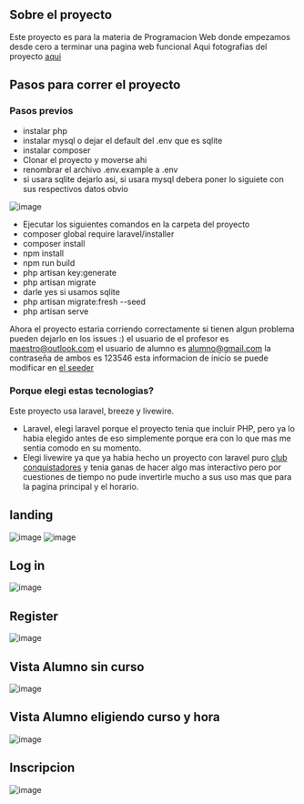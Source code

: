 ## Sobre el proyecto
Este proyecto es para la materia de Programacion Web donde empezamos desde cero a terminar una pagina web funcional
Aqui fotografias del proyecto [aqui](#landing) 

## Pasos para correr el proyecto
### Pasos previos
- instalar php
- instalar mysql o dejar el default del .env que es sqlite
- instalar composer
- Clonar el proyecto y moverse ahi
- renombrar el archivo .env.example a .env
- si usara sqlite dejarlo asi, si usara mysql debera poner lo siguiete con sus respectivos datos obvio

![image](https://github.com/user-attachments/assets/6f31795d-08ad-4ca8-9223-e2e9e3e0838a)
- Ejecutar los siguientes comandos en la carpeta del proyecto
- composer global require laravel/installer
- composer install
- npm install
- npm run build
- php artisan key:generate
- php artisan migrate
- darle yes si usamos sqlite
- php artisan migrate:fresh --seed
- php artisan serve

Ahora el proyecto estaria corriendo correctamente si tienen algun problema pueden dejarlo en los issues :)
el usuario de el profesor es maestro@outlook.com
el usuario de alumno es alumno@gmail.com
la contraseña de ambos es 123546
esta informacion de inicio se puede modificar en [el seeder](https://github.com/joseocio192/autoescuela/blob/master/database/seeders/UserSeeder.php)

### Porque elegi estas tecnologias?
Este proyecto usa laravel, breeze y livewire.
- Laravel, elegi laravel porque el proyecto tenia que incluir PHP, pero ya lo habia elegido antes de eso simplemente porque era con lo que mas me sentia comodo en su momento.
- Elegi livewire ya que ya habia hecho un proyecto con laravel puro [club conquistadores](https://github.com/joseocio192/Club-Conquistadores/) y tenia ganas de hacer algo mas interactivo pero por cuestiones de tiempo no pude invertirle mucho a sus uso mas que para la pagina principal y el horario.


## landing
![image](https://github.com/user-attachments/assets/672ff9a1-bc0d-43c5-81f7-d217d4ace9d7)
![image](https://github.com/user-attachments/assets/28958595-502a-48da-9e6e-5659383207ac)
## Log in
![image](https://github.com/user-attachments/assets/5b36c5fd-522e-4540-9787-397feb96ec32)
## Register
![image](https://github.com/user-attachments/assets/824c68da-2332-48ab-af1a-e7c23411ed2a)
## Vista Alumno sin curso
![image](https://github.com/user-attachments/assets/41d98591-050d-4fd0-bab4-68df1658a9e6)
## Vista Alumno eligiendo curso y hora
![image](https://github.com/user-attachments/assets/340567be-71b0-48ad-aa1c-d5f25c8360b9)
## Inscripcion 
![image](https://github.com/user-attachments/assets/41aa20e4-a9e9-4dda-9d39-d9d6392dbf9e)
